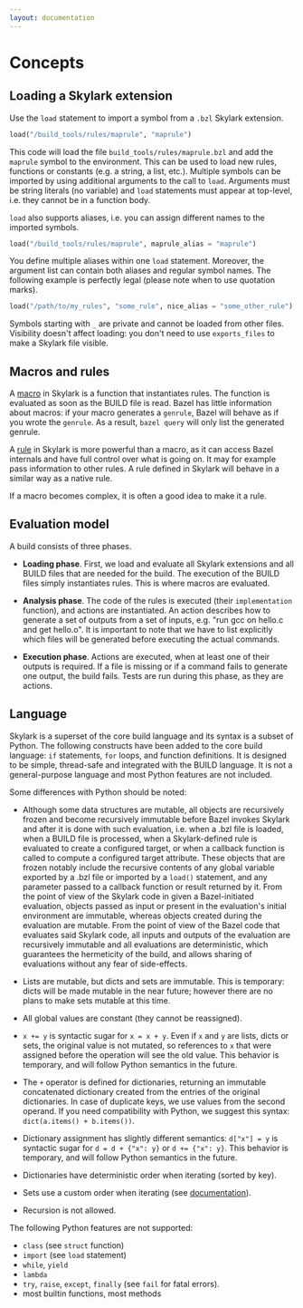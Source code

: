 ```yaml
---
layout: documentation
---
```


# Concepts

## Loading a Skylark extension

Use the `load` statement to import a symbol from a <code>.bzl</code> Skylark
extension.

```python
load("/build_tools/rules/maprule", "maprule")
```

This code will load the file `build_tools/rules/maprule.bzl` and add the
`maprule` symbol to the environment. This can be used to load new rules,
functions or constants (e.g. a string, a list, etc.). Multiple symbols can be
imported by using additional arguments to the call to `load`. Arguments must
be string literals (no variable) and `load` statements must appear at
top-level, i.e. they cannot be in a function body.

`load` also supports aliases, i.e. you can assign different names to the
imported symbols.

```python
load("/build_tools/rules/maprule", maprule_alias = "maprule")
```

You define multiple aliases within one `load` statement. Moreover, the argument
list can contain both aliases and regular symbol names. The following example is
perfectly legal (please note when to use quotation marks).

```python
load("/path/to/my_rules", "some_rule", nice_alias = "some_other_rule")
```

Symbols starting with `_` are private and cannot be loaded from other files.
Visibility doesn't affect loading: you don't need to use `exports_files` to make
a Skylark file visible.

## Macros and rules

A [macro](macros.html) in Skylark is a function that instantiates rules. The
function is evaluated as soon as the BUILD file is read. Bazel has little
information about macros: if your macro generates a `genrule`, Bazel will behave
as if you wrote the `genrule`. As a result, `bazel query` will only list the
generated genrule.

A [rule](rules.html) in Skylark is more powerful than a macro, as it can access
Bazel internals and have full control over what is going on. It may for example
pass information to other rules. A rule defined in Skylark will behave in a
similar way as a native rule.

If a macro becomes complex, it is often a good idea to make it a rule.

## Evaluation model

A build consists of three phases.

* **Loading phase**. First, we load and evaluate all Skylark extensions and all BUILD
  files that are needed for the build. The execution of the BUILD files simply
  instantiates rules. This is where macros are evaluated.

* **Analysis phase**. The code of the rules is executed (their `implementation`
  function), and actions are instantiated. An action describes how to generate
  a set of outputs from a set of inputs, e.g. "run gcc on hello.c and get
  hello.o". It is important to note that we have to list explicitly which
  files will be generated before executing the actual commands.

* **Execution phase**. Actions are executed, when at least one of their outputs is
  required. If a file is missing or if a command fails to generate one output,
  the build fails. Tests are run during this phase, as they are actions.

## Language

Skylark is a superset of the core build language and its syntax is a subset of
Python. The following constructs have been added to the core build language:
`if` statements, `for` loops, and function definitions.
It is designed to be simple, thread-safe and integrated with the
BUILD language. It is not a general-purpose language and most Python
features are not included.


Some differences with Python should be noted:

* Although some data structures are mutable, all objects are recursively frozen
  and become recursively immutable before Bazel invokes Skylark
  and after it is done with such evaluation,
  i.e. when a .bzl file is loaded, when a BUILD file is processed,
  when a Skylark-defined rule is evaluated to create a configured target, or
  when a callback function is called to compute a configured target attribute.
  These objects that are frozen notably include the recursive contents of any
  global variable exported by a .bzl file or imported by a `load()` statement,
  and any parameter passed to a callback function or result returned by it.
  From the point of view of the Skylark code
  in given a Bazel-initiated evaluation,
  objects passed as input or present in the evaluation's initial environment
  are immutable, whereas objects created during the evaluation are mutable.
  From the point of view of the Bazel code that evaluates said Skylark code,
  all inputs and outputs of the evaluation are recursively immutable
  and all evaluations are deterministic,
  which guarantees the hermeticity of the build,
  and allows sharing of evaluations without any fear of side-effects.

* Lists are mutable, but dicts and sets are immutable.
  This is temporary: dicts will be made mutable in the near future;
  however there are no plans to make sets mutable at this time.

* All global values are constant (they cannot be reassigned).

* `x += y` is syntactic sugar for `x = x + y`. Even if `x` and `y` are lists,
  dicts or sets, the original value is not mutated, so references to `x`
  that were assigned before the operation will see the old value. This behavior
  is temporary, and will follow Python semantics in the future.

* The `+` operator is defined for dictionaries, returning an immutable
  concatenated dictionary created from the entries of the original
  dictionaries. In case of duplicate keys, we use values from the second
  operand. If you need compatibility with Python, we suggest this syntax:
  `dict(a.items() + b.items())`.

* Dictionary assignment has slightly different semantics: `d["x"] = y` is
  syntactic sugar for `d = d + {"x": y}` or `d += {"x": y}`. This behavior
  is temporary, and will follow Python semantics in the future.

* Dictionaries have deterministic order when iterating (sorted by key).

* Sets use a custom order when iterating (see
  [documentation](lib/Globals.html#set)).

* Recursion is not allowed.

The following Python features are not supported:

* `class` (see `struct` function)
* `import` (see `load` statement)
* `while`, `yield`
* `lambda`
* `try`, `raise`, `except`, `finally` (see `fail` for fatal errors).
* most builtin functions, most methods


